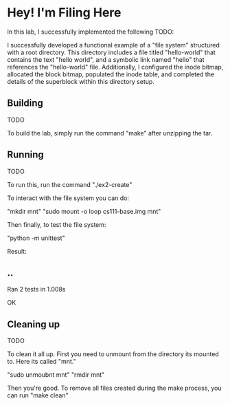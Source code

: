 # Hey! I'm Filing Here

In this lab, I successfully implemented the following TODO:

I successfully developed a functional example of a "file system" structured with a root directory. This directory includes a file titled "hello-world" that contains the text "hello world", and a symbolic link named "hello" that references the "hello-world" file. Additionally, I configured the inode bitmap, allocated the block bitmap, populated the inode table, and completed the details of the superblock within this directory setup.

## Building

TODO

To build the lab, simply run the command "make" after unzipping the tar.

## Running

TODO

To run this, run the command "./ex2-create"

To interact with the file system you can do:

"mkdir mnt"
"sudo mount -o loop cs111-base.img mnt"

Then finally, to test the file system:

"python -m unittest"

Result:

..
---------------------------------------------
Ran 2 tests in 1.008s

OK

## Cleaning up

TODO

To clean it all up. First you need to unmount from the directory its mounted to. Here its called "mnt."

"sudo unmoubnt mnt"
"rmdir mnt"

Then you're good. To remove all files created during the make process, you can run "make clean"
